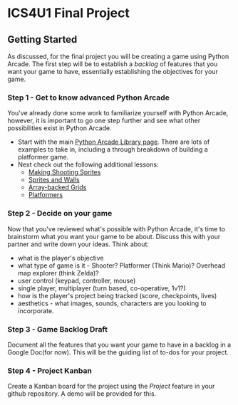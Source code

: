 # ICS4U1 Final Project

## Getting Started

As discussed, for the final  project you will be creating a game using Python Arcade.  The first step will be to establish a *backlog* of features that you want your game to have, essentially establishing the objectives for your game.

### Step 1 - Get to know advanced Python Arcade
You've already done some work to familiarize yourself with Python Arcade, however, it is important to go one step further and see what other possibilities exist in Python Arcade.

* Start with the main [Python Arcade Library page](http://arcade.academy/).  There are lots of examples to take in, including a through breakdown of building a platformer game.  
* Next check out the following additional lessons:
    * [Making Shooting Sprites](https://arcade-book.readthedocs.io/en/latest/chapters/21_shooting_sprites/shooting_sprites.html)
    * [Sprites and Walls](https://arcade-book.readthedocs.io/en/latest/chapters/22_sprites_and_walls/sprites_and_walls.html)
    * [Array-backed Grids](https://arcade-book.readthedocs.io/en/latest/chapters/25_array_backed_grids/array_backed_grids.html)
    * [Platformers](https://arcade-book.readthedocs.io/en/latest/chapters/26_platformers/platformers.html)
    
### Step 2 - Decide on your game
Now that you've reviewed what's possible with Python Arcade, it's time to brainstorm what you want your game to be about.   Discuss this with your partner and write down your ideas.  Think about: 
* what is the player's objective
* what type of game is it - Shooter? Platformer (Think Mario)? Overhead map explorer (think Zelda)?
* user control (keypad, controller, mouse)
* single player, multiplayer (turn based, co-operative, 1v1?)
* how is the player's project being tracked (score, checkpoints, lives)
* aesthetics - what images, sounds, characters are you looking to incorporate.


### Step 3 - Game Backlog Draft
Document all the features that you want your game to have in a backlog in a Google Doc(for now).  This will be the guiding list of to-dos for your project.


### Step 4 - Project Kanban
Create a Kanban board for the project using the *Project* feature in your github repository.  A demo will be provided for this.







